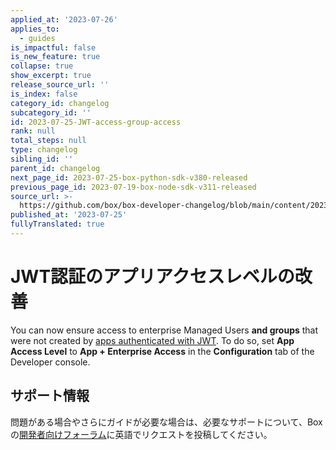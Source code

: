 ```yaml
---
applied_at: '2023-07-26'
applies_to:
  - guides
is_impactful: false
is_new_feature: true
collapse: true
show_excerpt: true
release_source_url: ''
is_index: false
category_id: changelog
subcategory_id: ''
id: 2023-07-25-JWT-access-group-access
rank: null
total_steps: null
type: changelog
sibling_id: ''
parent_id: changelog
next_page_id: 2023-07-25-box-python-sdk-v380-released
previous_page_id: 2023-07-19-box-node-sdk-v311-released
source_url: >-
  https://github.com/box/box-developer-changelog/blob/main/content/2023/07-25-JWT-access-group-access.md
published_at: '2023-07-25'
fullyTranslated: true
---
```

# JWT認証のアプリアクセスレベルの改善

You can now ensure access to enterprise Managed Users **and groups** that were not created by [apps authenticated with JWT][1]. To do so, set **App Access Level** to **App + Enterprise Access** in the **Configuration** tab of the Developer console.

<!-- more -->

## サポート情報

問題がある場合やさらにガイドが必要な場合は、必要なサポートについて、Boxの[開発者向けフォーラム][2]に英語でリクエストを投稿してください。

[1]: g://authentication/jwt/jwt-setup

[2]: https://forum.box.com/
